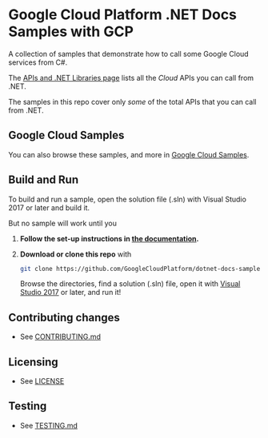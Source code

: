# Google Cloud Platform .NET Docs Samples with GCP

A collection of samples that demonstrate how to call some
Google Cloud services from C#.

The [APIs and .NET Libraries page](https://cloud.google.com/dotnet/docs/apis)
lists all the _Cloud_ APIs you can call from .NET.

The samples in this repo cover only _some_ of the total APIs that you can call from .NET.

## Google Cloud Samples

You can also browse these samples, and more in [Google Cloud Samples](https://cloud.google.com/docs/samples).


## Build and Run

To build and run a sample, open the solution file (.sln) with Visual
Studio 2017 or later and build it.

But no sample will work until you 

1.  **Follow the set-up instructions in [the documentation](https://cloud.google.com/dotnet/docs/setup).**

6.  **Download or clone this repo** with
    ```sh
    git clone https://github.com/GoogleCloudPlatform/dotnet-docs-samples
    ```
    Browse the directories, find a solution (.sln) file, open it with
    [Visual Studio 2017](https://www.visualstudio.com/) or later, and run it!


## Contributing changes

* See [CONTRIBUTING.md](CONTRIBUTING.md)

## Licensing

* See [LICENSE](LICENSE)

## Testing

* See [TESTING.md](TESTING.md)
